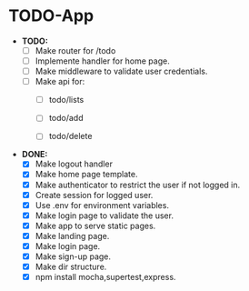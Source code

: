 # TODO-App

- **TODO:**
  - [ ] Make router for /todo
  - [ ] Implemente handler for home page.
  - [ ] Make middleware to validate user credentials.
  - [ ] Make api for:
    - [ ] todo/lists
    - [ ] todo/add
    - [ ] todo/delete
    

- **DONE:**
  - [x] Make logout handler
  - [x] Make home page template.
  - [x] Make authenticator to restrict the user if not logged in.
  - [x] Create session for logged user.
  - [x] Use .env for environment variables.
  - [x] Make login page to validate the user.
  - [x] Make app to serve static pages.
  - [x] Make landing page.
  - [x] Make login page.
  - [x] Make sign-up page.
  - [x] Make dir structure.
  - [x] npm install mocha,supertest,express.
